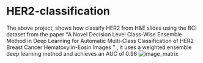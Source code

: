 # HER2-classification
The above project, shows how classify HER2 from H&amp;E slides using the BCI dataset from the paper "A Novel Decision Level Class-Wise Ensemble
Method in Deep Learning for Automatic
Multi-Class Classification of HER2 Breast
Cancer Hematoxylin-Eosin Images
" , it uses a weighted ensemble deep learning method and achieves an AUC of 0.96
![image_matrix](https://github.com/user-attachments/assets/47e136f5-10af-41e4-b2c3-2307fe4bd565)
